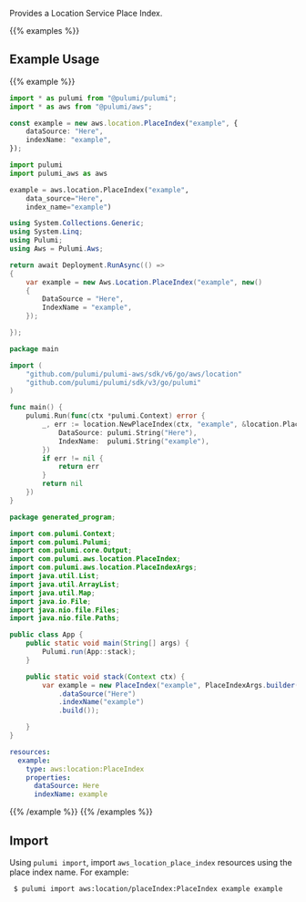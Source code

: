 Provides a Location Service Place Index.

{{% examples %}}
## Example Usage
{{% example %}}

```typescript
import * as pulumi from "@pulumi/pulumi";
import * as aws from "@pulumi/aws";

const example = new aws.location.PlaceIndex("example", {
    dataSource: "Here",
    indexName: "example",
});
```
```python
import pulumi
import pulumi_aws as aws

example = aws.location.PlaceIndex("example",
    data_source="Here",
    index_name="example")
```
```csharp
using System.Collections.Generic;
using System.Linq;
using Pulumi;
using Aws = Pulumi.Aws;

return await Deployment.RunAsync(() => 
{
    var example = new Aws.Location.PlaceIndex("example", new()
    {
        DataSource = "Here",
        IndexName = "example",
    });

});
```
```go
package main

import (
	"github.com/pulumi/pulumi-aws/sdk/v6/go/aws/location"
	"github.com/pulumi/pulumi/sdk/v3/go/pulumi"
)

func main() {
	pulumi.Run(func(ctx *pulumi.Context) error {
		_, err := location.NewPlaceIndex(ctx, "example", &location.PlaceIndexArgs{
			DataSource: pulumi.String("Here"),
			IndexName:  pulumi.String("example"),
		})
		if err != nil {
			return err
		}
		return nil
	})
}
```
```java
package generated_program;

import com.pulumi.Context;
import com.pulumi.Pulumi;
import com.pulumi.core.Output;
import com.pulumi.aws.location.PlaceIndex;
import com.pulumi.aws.location.PlaceIndexArgs;
import java.util.List;
import java.util.ArrayList;
import java.util.Map;
import java.io.File;
import java.nio.file.Files;
import java.nio.file.Paths;

public class App {
    public static void main(String[] args) {
        Pulumi.run(App::stack);
    }

    public static void stack(Context ctx) {
        var example = new PlaceIndex("example", PlaceIndexArgs.builder()        
            .dataSource("Here")
            .indexName("example")
            .build());

    }
}
```
```yaml
resources:
  example:
    type: aws:location:PlaceIndex
    properties:
      dataSource: Here
      indexName: example
```
{{% /example %}}
{{% /examples %}}

## Import

Using `pulumi import`, import `aws_location_place_index` resources using the place index name. For example:

```sh
 $ pulumi import aws:location/placeIndex:PlaceIndex example example
```
 